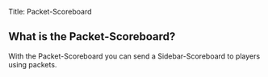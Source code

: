Title: Packet-Scoreboard

## What is the Packet-Scoreboard?

With the Packet-Scoreboard you can send a Sidebar-Scoreboard to players using packets.
